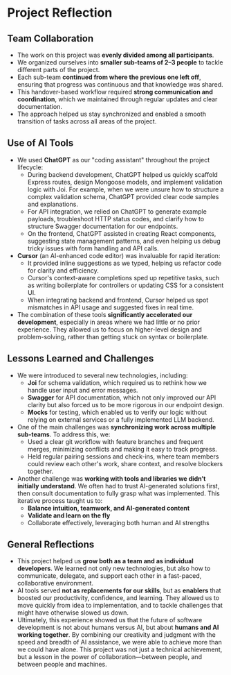 # Project Reflection

## Team Collaboration

- The work on this project was **evenly divided among all participants**.
- We organized ourselves into **smaller sub-teams of 2–3 people** to tackle different parts of the project.
- Each sub-team **continued from where the previous one left off**, ensuring that progress was continuous and that knowledge was shared.
- This handover-based workflow required **strong communication and coordination**, which we maintained through regular updates and clear documentation.
- The approach helped us stay synchronized and enabled a smooth transition of tasks across all areas of the project.

## Use of AI Tools

- We used **ChatGPT** as our "coding assistant" throughout the project lifecycle:
  - During backend development, ChatGPT helped us quickly scaffold Express routes, design Mongoose models, and implement validation logic with Joi. For example, when we were unsure how to structure a complex validation schema, ChatGPT provided clear code samples and explanations.
  - For API integration, we relied on ChatGPT to generate example payloads, troubleshoot HTTP status codes, and clarify how to structure Swagger documentation for our endpoints.
  - On the frontend, ChatGPT assisted in creating React components, suggesting state management patterns, and even helping us debug tricky issues with form handling and API calls.
- **Cursor** (an AI-enhanced code editor) was invaluable for rapid iteration:
  - It provided inline suggestions as we typed, helping us refactor code for clarity and efficiency.
  - Cursor's context-aware completions sped up repetitive tasks, such as writing boilerplate for controllers or updating CSS for a consistent UI.
  - When integrating backend and frontend, Cursor helped us spot mismatches in API usage and suggested fixes in real time.
- The combination of these tools **significantly accelerated our development**, especially in areas where we had little or no prior experience. They allowed us to focus on higher-level design and problem-solving, rather than getting stuck on syntax or boilerplate.

## Lessons Learned and Challenges

- We were introduced to several new technologies, including:
  - **Joi** for schema validation, which required us to rethink how we handle user input and error messages.
  - **Swagger** for API documentation, which not only improved our API clarity but also forced us to be more rigorous in our endpoint design.
  - **Mocks** for testing, which enabled us to verify our logic without relying on external services or a fully implemented LLM backend.
- One of the main challenges was **synchronizing work across multiple sub-teams**. To address this, we:
  - Used a clear git workflow with feature branches and frequent merges, minimizing conflicts and making it easy to track progress.
  - Held regular pairing sessions and check-ins, where team members could review each other's work, share context, and resolve blockers together.
- Another challenge was **working with tools and libraries we didn’t initially understand**. We often had to trust AI-generated solutions first, then consult documentation to fully grasp what was implemented. This iterative process taught us to:
  - **Balance intuition, teamwork, and AI-generated content**
  - **Validate and learn on the fly**
  - Collaborate effectively, leveraging both human and AI strengths

## General Reflections

- This project helped us **grow both as a team and as individual developers**. We learned not only new technologies, but also how to communicate, delegate, and support each other in a fast-paced, collaborative environment.
- AI tools served **not as replacements for our skills**, but as **enablers** that boosted our productivity, confidence, and learning. They allowed us to move quickly from idea to implementation, and to tackle challenges that might have otherwise slowed us down.
- Ultimately, this experience showed us that the future of software development is not about humans versus AI, but about **humans and AI working together**. By combining our creativity and judgment with the speed and breadth of AI assistance, we were able to achieve more than we could have alone. This project was not just a technical achievement, but a lesson in the power of collaboration—between people, and between people and machines.